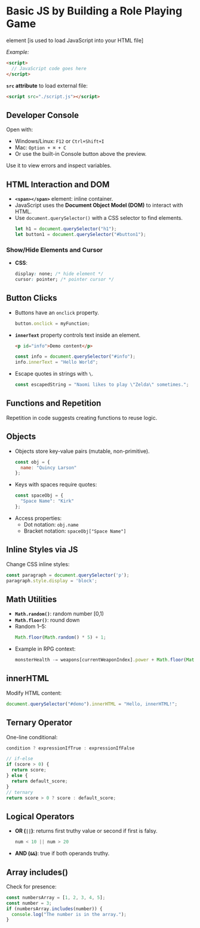 # Basic JS by Building a Role Playing Game

<script></script> element [is used to load JavaScript into your HTML file]  
*Example:*
```html
<script>
  // JavaScript code goes here
</script>
```

**`src` attribute** to load external file:  
```html
<script src="./script.js"></script>
```

## Developer Console

Open with:
- Windows/Linux: `F12` or `Ctrl+Shift+I`
- Mac: `Option + ⌘ + C`
- Or use the built-in Console button above the preview.

Use it to view errors and inspect variables.

## HTML Interaction and DOM

- **`<span></span>`** element: inline container.
- JavaScript uses the **Document Object Model (DOM)** to interact with HTML.
- Use `document.querySelector()` with a CSS selector to find elements.  
  ```js
  let h1 = document.querySelector("h1");
  let button1 = document.querySelector("#button1");
  ```

### Show/Hide Elements and Cursor

- **CSS**:
  ```css
  display: none; /* hide element */
  cursor: pointer; /* pointer cursor */
  ```

## Button Clicks

- Buttons have an `onclick` property.  
  ```js
  button.onclick = myFunction;
  ```
- **`innerText`** property controls text inside an element.  
  ```html
  <p id="info">Demo content</p>
  ```
  ```js
  const info = document.querySelector("#info");
  info.innerText = "Hello World";
  ```

- Escape quotes in strings with `\`.  
  ```js
  const escapedString = "Naomi likes to play \"Zelda\" sometimes.";
  ```

## Functions and Repetition

Repetition in code suggests creating functions to reuse logic.

## Objects

- Objects store key-value pairs (mutable, non-primitive).  
  ```js
  const obj = {
    name: "Quincy Larson"
  };
  ```
- Keys with spaces require quotes:  
  ```js
  const spaceObj = {
    "Space Name": "Kirk"
  };
  ```
- Access properties:
  - Dot notation: `obj.name`
  - Bracket notation: `spaceObj["Space Name"]`

## Inline Styles via JS

Change CSS inline styles:
```js
const paragraph = document.querySelector('p');
paragraph.style.display = 'block';
```

## Math Utilities

- **`Math.random()`**: random number [0,1)  
- **`Math.floor()`**: round down  
- Random 1–5:  
  ```js
  Math.floor(Math.random() * 5) + 1;
  ```
- Example in RPG context:
  ```js
  monsterHealth -= weapons[currentWeaponIndex].power + Math.floor(Math.random() * xp) + 1;
  ```

## innerHTML

Modify HTML content:
```js
document.querySelector("#demo").innerHTML = "Hello, innerHTML!";
```

## Ternary Operator

One-line conditional:
```js
condition ? expressionIfTrue : expressionIfFalse
```
```js
// if-else
if (score > 0) {
  return score;
} else {
  return default_score;
}
// ternary
return score > 0 ? score : default_score;
```

## Logical Operators

- **OR (`||`)**: returns first truthy value or second if first is falsy.  
  ```js
  num < 10 || num > 20
  ```
- **AND (`&&`)**: true if both operands truthy.

## Array includes()

Check for presence:
```js
const numbersArray = [1, 2, 3, 4, 5];
const number = 3;
if (numbersArray.includes(number)) {
  console.log("The number is in the array.");
}
